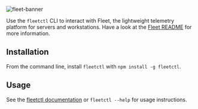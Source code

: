 ![fleet-banner](https://github.com/user-attachments/assets/fa90b8b2-cb3e-4277-a561-5719968c4bbd)

Use the `fleetctl` CLI to interact with Fleet, the lightweight telemetry platform for servers and workstations. Have a look at the [Fleet README](https://github.com/fleetdm/fleet#readme) for more information.

## Installation

From the command line, install `fleetctl` with `npm install -g fleetctl`.

## Usage

See the [fleetctl documentation](https://fleetdm.com/docs/using-fleet/fleetctl-cli) or `fleetctl --help` for usage instructions. 
